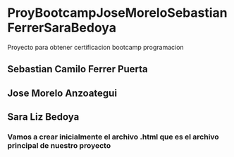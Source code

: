 # ProyBootcampJoseMoreloSebastianFerrerSaraBedoya
Proyecto para obtener certificacion  bootcamp programacion
## Sebastian Camilo Ferrer Puerta
## Jose Morelo Anzoategui
## Sara Liz Bedoya
### Vamos a crear inicialmente el archivo .html que es el archivo principal de nuestro proyecto


